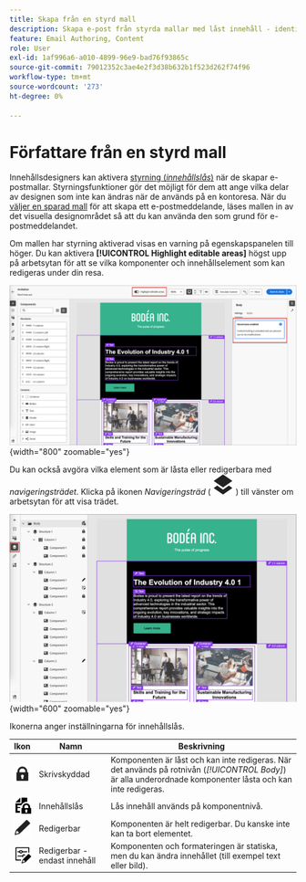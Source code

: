 ```yaml
---
title: Skapa från en styrd mall
description: Skapa e-post från styrda mallar med låst innehåll - identifiera redigerbara områden och arbeta inom styrningsbegränsningar i Journey Optimizer B2B edition.
feature: Email Authoring, Content
role: User
exl-id: 1af996a6-a010-4899-96e9-bad76f93865c
source-git-commit: 79012352c3ae4e2f3d38b632b1f523d262f74f96
workflow-type: tm+mt
source-wordcount: '273'
ht-degree: 0%

---
```


# Författare från en styrd mall

Innehållsdesigners kan aktivera [styrning (_innehållslås_)](./template-content-governance.md) när de skapar e-postmallar. Styrningsfunktioner gör det möjligt för dem att ange vilka delar av designen som inte kan ändras när de används på en kontoresa. När du [väljer en sparad mall](./email-authoring.md#select-a-template) för att skapa ett e-postmeddelande, läses mallen in av det visuella designområdet så att du kan använda den som grund för e-postmeddelandet.

Om mallen har styrning aktiverad visas en varning på egenskapspanelen till höger. Du kan aktivera **[!UICONTROL Highlight editable areas]** högst upp på arbetsytan för att se vilka komponenter och innehållselement som kan redigeras under din resa.

![Visa redigerbara områden i en styrd mall](./assets/email-designer-governed-highlight.png){width="800" zoomable="yes"}

Du kan också avgöra vilka element som är låsta eller redigerbara med _navigeringsträdet_. Klicka på ikonen _Navigeringsträd_ ( ![länkikon](../assets/do-not-localize/icon-navigation-tree.svg) ) till vänster om arbetsytan för att visa trädet.

![Visa redigerbara områden i en styrd mall](./assets/email-designer-governed-tree.png){width="600" zoomable="yes"}

Ikonerna anger inställningarna för innehållslås.

| Ikon | Namn | Beskrivning |
|------|------|-------------|
| ![Skrivskyddad ikon](../assets/do-not-localize/icon-tree-lock.svg) | Skrivskyddad | Komponenten är låst och kan inte redigeras. När det används på rotnivån (_[!UICONTROL Body]_) är alla underordnade komponenter låsta och kan inte redigeras. |
| ![Ikon för innehållsredigering](../assets/do-not-localize/icon-tree-content-lock.svg) | Innehållslås | Lås innehåll används på komponentnivå. |
| ![Redigerbar ikon](../assets/do-not-localize/icon-edit.svg) | Redigerbar | Komponenten är helt redigerbar. Du kanske inte kan ta bort elementet. |
| ![Ikon för innehållsredigering](../assets/do-not-localize/icon-tree-edit-text.svg) | Redigerbar - endast innehåll | Komponenten och formateringen är statiska, men du kan ändra innehållet (till exempel text eller bild). |
